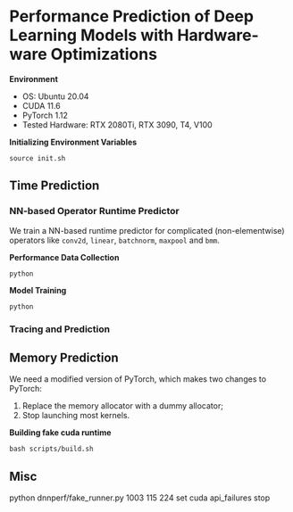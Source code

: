# Performance Prediction of Deep Learning Models with Hardware-ware Optimizations

**Environment**

- OS: Ubuntu 20.04
- CUDA 11.6
- PyTorch 1.12
- Tested Hardware: RTX 2080Ti, RTX 3090, T4, V100

**Initializing Environment Variables**

```
source init.sh
```

## Time Prediction

### NN-based Operator Runtime Predictor

We train a NN-based runtime predictor for complicated (non-elementwise) operators like ``conv2d``, ``linear``, `batchnorm`, `maxpool` and `bmm`.

**Performance Data Collection**

```
python 
```

**Model Training**

```
python
```

### Tracing and Prediction

## Memory Prediction

We need a modified version of PyTorch, which makes two changes to PyTorch:

1. Replace the memory allocator with a dummy allocator;
1. Stop launching most kernels.


**Building fake cuda runtime**
```
bash scripts/build.sh
```

## Misc
python dnnperf/fake_runner.py 1003 115 224
set cuda api_failures stop